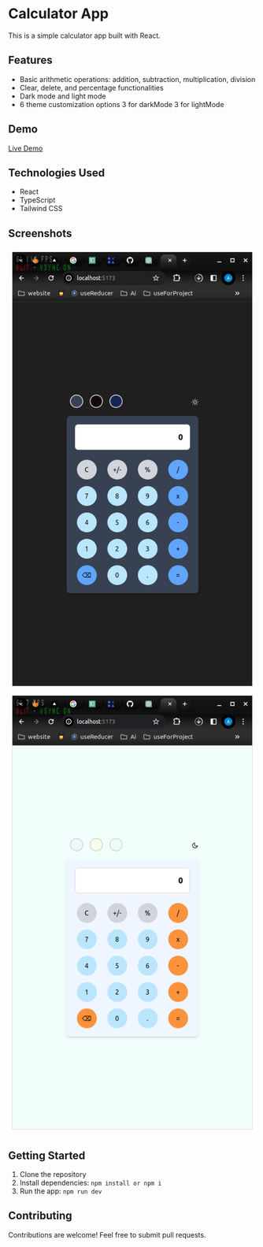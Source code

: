 # Calculator App

This is a simple calculator app built with React.

## Features

- Basic arithmetic operations: addition, subtraction, multiplication, division
- Clear, delete, and percentage functionalities
- Dark mode and light mode
- 6 theme customization options 3 for darkMode 3 for lightMode

## Demo

[Live Demo](https://calculator-phi-black.vercel.app/)

## Technologies Used

- React
- TypeScript
- Tailwind CSS

## Screenshots

![Screenshot 1](./src/img/darkMode.png)
![Screenshot 2](./src/img/lightMode.png)

## Getting Started

1. Clone the repository
2. Install dependencies: `npm install or npm i`
3. Run the app: `npm run dev`

## Contributing

Contributions are welcome! Feel free to submit pull requests.
